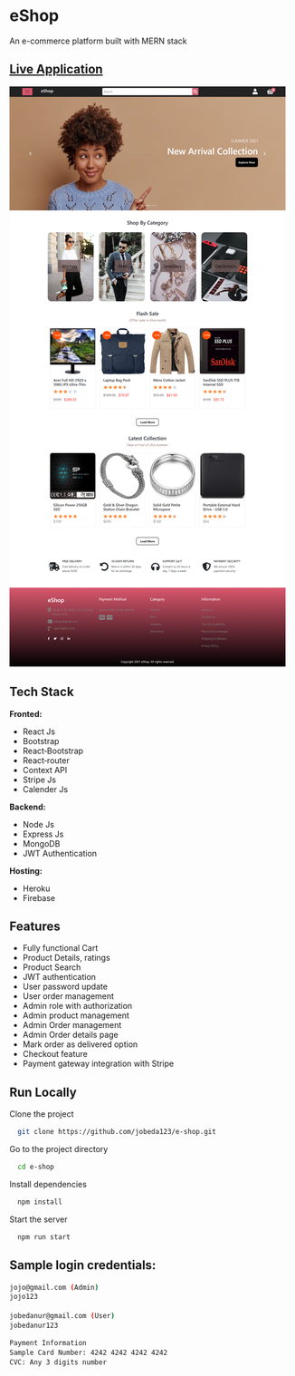 # eShop

An e-commerce platform built with MERN stack


## [Live Application](https://e-shop-40f88.web.app/)





  
![App Screenshot](project-ss.png)

  
## Tech Stack

**Fronted:** 
- React Js
- Bootstrap
- React‑Bootstrap
- React‑router
- Context API
- Stripe Js
- Calender Js

**Backend:** 
- Node Js
- Express Js
- MongoDB
- JWT Authentication 

**Hosting:**
- Heroku
- Firebase

## Features

- Fully functional Cart
- Product Details, ratings
- Product Search
- JWT authentication
- User password update
- User order management
- Admin role with authorization
- Admin product management
- Admin Order management
- Admin Order details page
- Mark order as delivered option
- Checkout feature
- Payment gateway integration with Stripe
  
## Run Locally

Clone the project

```bash
  git clone https://github.com/jobeda123/e-shop.git
```

Go to the project directory

```bash
  cd e-shop
```

Install dependencies

```bash
  npm install
```

Start the server

```bash
  npm run start
```

  
## Sample login credentials:

```bash
jojo@gmail.com (Admin)
jojo123

jobedanur@gmail.com (User)
jobedanur123
```

```bash
Payment Information
Sample Card Number: 4242 4242 4242 4242
CVC: Any 3 digits number
```

  
